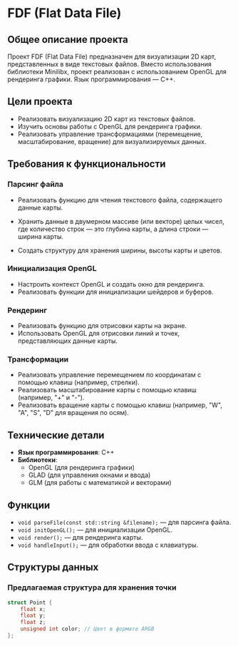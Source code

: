 # FDF (Flat Data File)

## Общее описание проекта

Проект FDF (Flat Data File) предназначен для визуализации 2D карт, представленных в виде текстовых файлов. Вместо использования библиотеки Minilibx, проект реализован с использованием OpenGL для рендеринга графики. Язык программирования — C++.

## Цели проекта

- Реализовать визуализацию 2D карт из текстовых файлов.
- Изучить основы работы с OpenGL для рендеринга графики.
- Реализовать управление трансформациями (перемещение, масштабирование, вращение) для визуализируемых данных.

## Требования к функциональности

### Парсинг файла

- Реализовать функцию для чтения текстового файла, содержащего данные карты.

- Хранить данные в двумерном массиве (или векторе) целых чисел, где количество строк — это глубина карты, а длина строки — ширина карты.
- Создать структуру для хранения ширины, высоты карты и цветов.

### Инициализация OpenGL

- Настроить контекст OpenGL и создать окно для рендеринга.
- Реализовать функции для инициализации шейдеров и буферов.

### Рендеринг

- Реализовать функцию для отрисовки карты на экране.
- Использовать OpenGL для отрисовки линий и точек, представляющих данные карты.

### Трансформации

- Реализовать управление перемещением по координатам с помощью клавиш (например, стрелки).
- Реализовать масштабирование карты с помощью клавиш (например, "+" и "-").
- Реализовать вращение карты с помощью клавиш (например, "W", "A", "S", "D" для вращения по осям).

## Технические детали

- **Язык программирования**: C++
- **Библиотеки**:
  - OpenGL (для рендеринга графики)
  - GLAD (для управления окнами и ввода)
  - GLM (для работы с математикой и векторами)

## Функции

- `void parseFile(const std::string &filename);` — для парсинга файла.
- `void initOpenGL();` — для инициализации OpenGL.
- `void render();` — для рендеринга карты.
- `void handleInput();` — для обработки ввода с клавиатуры.

## Структуры данных

### Предлагаемая структура для хранения точки

```cpp
struct Point {
    float x;
    float y;
    float z;
    unsigned int color; // Цвет в формате ARGB
};